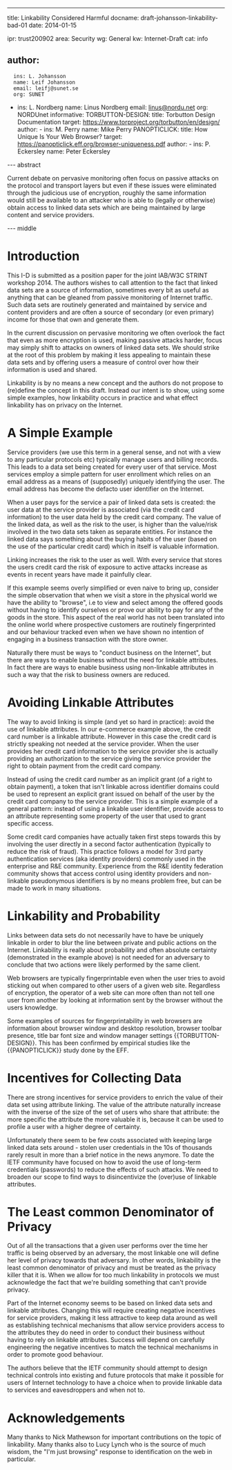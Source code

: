 ---
title: Linkability Considered Harmful
docname: draft-johansson-linkability-bad-01
date: 2014-01-15

ipr: trust200902
area: Security
wg: General
kw: Internet-Draft
cat: info

author:
   - 
      ins: L. Johansson
      name: Leif Johansson
      email: leifj@sunet.se
      org: SUNET
   -
      ins: L. Nordberg
      name: Linus Nordberg
      email: linus@nordu.net
      org: NORDUnet
informative:
      TORBUTTON-DESIGN:
         title: Torbutton Design Documentation
         target: https://www.torproject.org/torbutton/en/design/
         author:
            - 
               ins: M. Perry
               name: Mike Perry
      PANOPTICLICK:
         title: How Unique Is Your Web Browser?
         target: https://panopticlick.eff.org/browser-uniqueness.pdf
         author: 
             - 
                ins: P. Eckersley
                name: Peter Eckersley

--- abstract

Current debate on pervasive monitoring often focus on passive attacks on the protocol and transport layers but even if these issues were eliminated through the judicious use of encryption, roughly the same information would still be available to an attacker who is able to (legally or otherwise) obtain access to linked data sets which are being maintained by large content and service providers.

--- middle

Introduction
============

This I-D is submitted as a position paper for the joint IAB/W3C STRINT workshop 2014. The authors wishes to call attention to the fact that linked data sets are a source of information, sometimes every bit as useful as anything that can be gleaned from passive monitoring of Internet traffic. Such data sets are routinely generated and maintained by service and content providers and are often a source of secondary (or even primary) income for those that own and generate them.

In the current discussion on pervasive monitoring we often overlook the fact that even as more encryption is used, making passive attacks harder, focus may simply shift to attacks on owners of linked data sets. We should strike at the root of this problem by making it less appealing to maintain these data sets and by offering users a measure of control over how their information is used and shared.

Linkability is by no means a new concept and the authors do not propose to (re)define the concept in this draft. Instead our intent is to show, using some simple examples, how linkability occurs in practice and what effect linkability has on privacy on the Internet.

A Simple Example
================

Service providers (we use this term in a general sense, and not with a view to any particular protocols etc) typically manage users and billing records. This leads to a data set being created for every user of that service. Most services employ a simple pattern for user enrollment which relies on an email address as a means of (supposedly) uniquely identifying the user. The email address has become the defacto user identifier on the Internet.

When a user pays for the service a pair of linked data sets is created: the user data at the service provider is associated (via the credit card information) to the user data held by the credit card company. The value of the linked data, as well as the risk to the user, is higher than the value/risk involved in the two data sets taken as separate entities. For instance the linked data says something about the buying habits of the user (based on the use of the particular credit card) which in itself is valuable information. 

Linking increases the risk to the user as well. With every service that stores the users credit card the risk of exposure to active attacks increase as events in recent years have made it painfully clear.

If this example seems overly simplified or even naive to bring up, consider the simple observation that when we visit a store in the physical world we have the ability to "browse", i.e to view and select among the offered goods without having to identify ourselves or prove our ability to pay for any of the goods in the store. This aspect of the real world has not been translated into the online world where prospective customers are routinely fingerprinted and our behaviour tracked even when we have shown no intention of engaging in a business transaction with the store owner.

Naturally there must be ways to "conduct business on the Internet", but there are ways to enable business without the need for linkable attributes. In fact there are ways to enable business using non-linkable attributes in such a way that the risk to business owners are reduced.

Avoiding Linkable Attributes
===============

The way to avoid linking is simple (and yet so hard in practice): avoid the use of linkable attributes. In our e-commerce example above, the credit card number is a linkable attribute. However in this case the credit card is strictly speaking not needed at the service provider. When the user provides her credit card information to the service provider she is actually providing an authorization to the service giving the service provider the right to obtain payment from the credit card company.

Instead of using the credit card number as an implicit grant (of a right to obtain payment), a token that isn't linkable across identifier domains could be used to represent an explicit grant issued on behalf of the user by the credit card company to the service provider. This is a simple example of a general pattern: instead of using a linkable user identifier, provide access to an attribute representing some property of the user that used to grant specific access. 

Some credit card companies have actually taken first steps towards this by involving the user directly in a second factor authentication (typically to reduce the risk of fraud). This practice follows a model for 3:rd party authentication services (aka identity providers) commonly used in the enterprise and R&E community. Experience from the R&E identity federation community shows that access control using identity providers and non-linkable pseudonymous identifiers is by no means problem free, but can be made to work in many situations. 

Linkability and Probability
===============

Links between data sets do not necessarily have to have be uniquely linkable in order to blur the line between private and public actions on the Internet. Linkability is really about probability and often absolute certainty (demonstrated in the example above) is not needed for an adversary to conclude that two actions were likely performed by the same client.

Web browsers are typically fingerprintable even when the user tries to avoid sticking out when compared to other users of a given web site. Regardless of encryption, the operator of a web site can more often than not tell one user from another by looking at information sent by the browser without the users knowledge.

Some examples of sources for fingerprintability in web browsers are information about browser window and desktop resolution, browser toolbar presence, title bar font size and window manager settings {{TORBUTTON-DESIGN}}. This has been confirmed by empirical studies like the {{PANOPTICLICK}} study done by the EFF.

Incentives for Collecting Data
==========

There are strong incentives for service providers to enrich the value of their data set using attribute linking. The value of the attribute naturally increase with the inverse of the size of the set of users who share that attribute: the more specific the attribute the more valuable it is, because it can be used to profile a user with a higher degree of certainty.

Unfortunately there seem to be few costs associated with keeping large linked data sets around - stolen user credentials in the 10s of thousands rarely result in more than a brief notice in the news anymore. To date the IETF community have focused on how to avoid the use of long-term credentials (passwords) to reduce the effects of such attacks. We need to broaden our scope to find ways to disincentivize the (over)use of linkable attributes.

The Least common Denominator of Privacy
===============

Out of all the transactions that a given user performs over the time her traffic is being observed by an adversary, the most linkable one will define her level of privacy towards that adversary. In other words, linkability is the least common denominator of privacy and must be treated as the privacy killer that it is. When we allow for too much linkability in protocols we must acknowledge the fact that we're building something that can't provide privacy.

Part of the Internet economy seems to be based on linked data sets and linkable attributes. Changing this will require creating negative incentives for service providers, making it less attractive to keep data around as well as establishing technical mechanisms that allow service providers access to the attributes they do need in order to conduct their business without having to rely on linkable attributes. Success will depend on carefully engineering the negative incentives to match the technical mechanisms in order to promote good behaviour. 

The authors believe that the IETF community should attempt to design technical controls into existing and future protocols that make it possible for users of Internet technology to have a choice when to provide linkable data to services and eavesdroppers and when not to.

Acknowledgements
================

Many thanks to Nick Mathewson for important contributions on the topic of linkability. Many thanks also to Lucy Lynch who is the source of much wisdom, the "I'm just browsing" response to identification on the web in particular.
